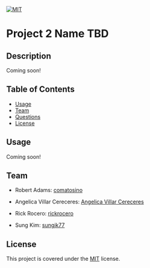 [![MIT](https://img.shields.io/badge/license-MIT-green)](https://opensource.org/licenses/MIT)

# Project 2 Name TBD

## Description

Coming soon!

## Table of Contents

- [Usage](#Usage)
- [Team](#Team)
- [Questions](#Questions)
- [License](#License)

## Usage

Coming soon!

## Team

 - Robert Adams: [comatosino](https://github.com/comatosino)

 - Angelica Villar Cereceres: [Angelica Villar Cereceres](https://github.com/angelicavc7)

 - Rick Rocero: [rickrocero](https://github.com/rickrocero)

 - Sung Kim: [sungjk77](https://github.com/sungjk77)

## License
    
This project is covered under the [MIT](https://opensource.org/licenses/MIT) license.
    

